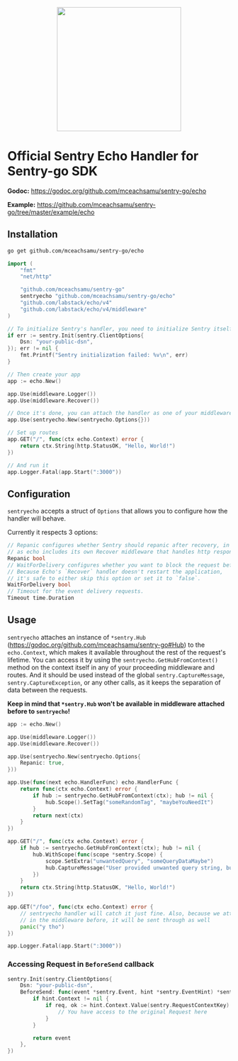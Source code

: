 <p align="center">
  <a href="https://sentry.io" target="_blank" align="center">
    <img src="https://sentry-brand.storage.googleapis.com/sentry-logo-black.png" width="280">
  </a>
  <br />
</p>

# Official Sentry Echo Handler for Sentry-go SDK

**Godoc:** https://godoc.org/github.com/mceachsamu/sentry-go/echo

**Example:** https://github.com/mceachsamu/sentry-go/tree/master/example/echo

## Installation

```sh
go get github.com/mceachsamu/sentry-go/echo
```

```go
import (
    "fmt"
    "net/http"

    "github.com/mceachsamu/sentry-go"
    sentryecho "github.com/mceachsamu/sentry-go/echo"
    "github.com/labstack/echo/v4"
	"github.com/labstack/echo/v4/middleware"
)

// To initialize Sentry's handler, you need to initialize Sentry itself beforehand
if err := sentry.Init(sentry.ClientOptions{
    Dsn: "your-public-dsn",
}); err != nil {
    fmt.Printf("Sentry initialization failed: %v\n", err)
}

// Then create your app
app := echo.New()

app.Use(middleware.Logger())
app.Use(middleware.Recover())

// Once it's done, you can attach the handler as one of your middleware
app.Use(sentryecho.New(sentryecho.Options{}))

// Set up routes
app.GET("/", func(ctx echo.Context) error {
    return ctx.String(http.StatusOK, "Hello, World!")
})

// And run it
app.Logger.Fatal(app.Start(":3000"))
```

## Configuration

`sentryecho` accepts a struct of `Options` that allows you to configure how the handler will behave.

Currently it respects 3 options:

```go
// Repanic configures whether Sentry should repanic after recovery, in most cases it should be set to true,
// as echo includes its own Recover middleware that handles http responses.
Repanic bool
// WaitForDelivery configures whether you want to block the request before moving forward with the response.
// Because Echo's `Recover` handler doesn't restart the application,
// it's safe to either skip this option or set it to `false`.
WaitForDelivery bool
// Timeout for the event delivery requests.
Timeout time.Duration
```

## Usage

`sentryecho` attaches an instance of `*sentry.Hub` (https://godoc.org/github.com/mceachsamu/sentry-go#Hub) to the `echo.Context`, which makes it available throughout the rest of the request's lifetime.
You can access it by using the `sentryecho.GetHubFromContext()` method on the context itself in any of your proceeding middleware and routes.
And it should be used instead of the global `sentry.CaptureMessage`, `sentry.CaptureException`, or any other calls, as it keeps the separation of data between the requests.

**Keep in mind that `*sentry.Hub` won't be available in middleware attached before to `sentryecho`!**

```go
app := echo.New()

app.Use(middleware.Logger())
app.Use(middleware.Recover())

app.Use(sentryecho.New(sentryecho.Options{
	Repanic: true,
}))

app.Use(func(next echo.HandlerFunc) echo.HandlerFunc {
	return func(ctx echo.Context) error {
		if hub := sentryecho.GetHubFromContext(ctx); hub != nil {
			hub.Scope().SetTag("someRandomTag", "maybeYouNeedIt")
		}
		return next(ctx)
	}
})

app.GET("/", func(ctx echo.Context) error {
	if hub := sentryecho.GetHubFromContext(ctx); hub != nil {
		hub.WithScope(func(scope *sentry.Scope) {
			scope.SetExtra("unwantedQuery", "someQueryDataMaybe")
			hub.CaptureMessage("User provided unwanted query string, but we recovered just fine")
		})
	}
	return ctx.String(http.StatusOK, "Hello, World!")
})

app.GET("/foo", func(ctx echo.Context) error {
	// sentryecho handler will catch it just fine. Also, because we attached "someRandomTag"
	// in the middleware before, it will be sent through as well
	panic("y tho")
})

app.Logger.Fatal(app.Start(":3000"))
```

### Accessing Request in `BeforeSend` callback

```go
sentry.Init(sentry.ClientOptions{
    Dsn: "your-public-dsn",
    BeforeSend: func(event *sentry.Event, hint *sentry.EventHint) *sentry.Event {
        if hint.Context != nil {
            if req, ok := hint.Context.Value(sentry.RequestContextKey).(*http.Request); ok {
                // You have access to the original Request here
            }
        }

        return event
    },
})
```
